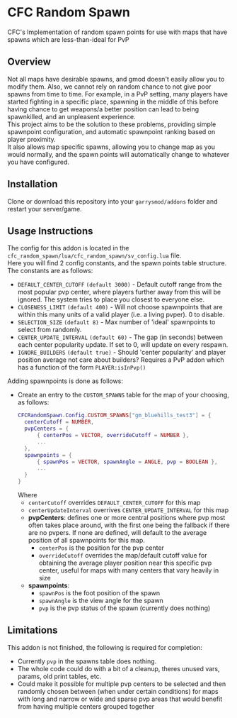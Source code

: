 # CFC Random Spawn
CFC's Implementation of random spawn points for use with maps that have spawns which are less-than-ideal for PvP

## Overview
Not all maps have desirable spawns, and gmod doesn't easily allow you to modify them. Also, we cannot rely on random chance to not give poor spawns from time to time. For example, in a PvP setting, many players have started fighting in a specific place, spawning in the middle of this before having chance to get weapons/a better position can lead to being spawnkilled, and an unpleasent experience.  
This project aims to be the solution to these problems, providing simple spawnpoint configuration, and automatic spawnpoint ranking based on player proximity.  
It also allows map specific spawns, allowing you to change map as you would normally, and the spawn points will automatically change to whatever you have configured.  

## Installation
Clone or download this repository into your `garrysmod/addons` folder and restart your server/game.

## Usage Instructions
The config for this addon is located in the `cfc_random_spawn/lua/cfc_random_spawn/sv_config.lua` file.  
Here you will find 2 config constants, and the spawn points table structure. The constants are as follows:
- `DEFAULT_CENTER_CUTOFF` `(default 3000)` - Default cutoff range from the most popular pvp center, where players further away from this will be ignored. The system tries to place you closest to everyone else.
- `CLOSENESS_LIMIT` `(default 400)` - Will not choose spawnpoints that are within this many units of a valid player (i.e. a living pvper). 0 to disable.
- `SELECTION_SIZE` `(default 8)` - Max number of 'ideal' spawnpoints to select from randomly.
- `CENTER_UPDATE_INTERVAL` `(default 60)` - The gap (in seconds) between each center popularity update. If set to 0, will update on every respawn.
- `IGNORE_BUILDERS` `(default true)` - Should 'center popularity' and player position average not care about builders? Requires a PvP addon which has a function of the form `PLAYER:isInPvp()`

Adding spawnpoints is done as follows:
- Create an entry to the `CUSTOM_SPAWNS` table for the map of your choosing, as follows:
  ```lua
  CFCRandomSpawn.Config.CUSTOM_SPAWNS["gm_bluehills_test3"] = {
    centerCutoff = NUMBER,
    pvpCenters = {
        { centerPos = VECTOR, overrideCutoff = NUMBER },
        ...
    },
    spawnpoints = {
        { spawnPos = VECTOR, spawnAngle = ANGLE, pvp = BOOLEAN },
        ...
    }
  }
  ```
  Where 
  - `centerCutoff` overrides `DEFAULT_CENTER_CUTOFF` for this map
  - `centerUpdateInterval` overrives `CENTER_UPDATE_INTERVAL` for this map
  - **pvpCenters**: defines one or more central positions where pvp most often takes place around, with the first one being the fallback if there are no pvpers. If none are defined, will default to the average position of all spawnpoints for this map.
    - `centerPos` is the position for the pvp center
    - `overrideCutoff` overrides the map/default cutoff value for obtaining the average player position near this specific pvp center, useful for maps with many centers that vary heavily in size
  - **spawnpoints**:
    - `spawnPos` is the foot position of the spawn
    - `spawnAngle` is the view angle for the spawn
    - `pvp` is the pvp status of the spawn (currently does nothing)

## Limitations
This addon is not finished, the following is required for completion:
- Currently `pvp` in the spawns table does nothing.
- The whole code could do with a bit of a cleanup, theres unused vars, params, old print tables, etc.
- Could make it possible for multiple pvp centers to be selected and then randomly chosen between (when under certain conditions) for maps with long and narrow or wide and sparse pvp areas that would benefit from having multiple centers grouped together
